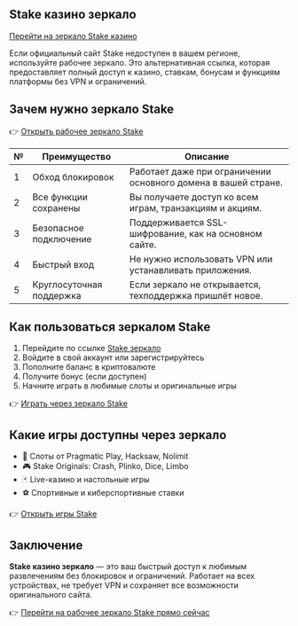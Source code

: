 ## Stake казино зеркало  
[Перейти на зеркало Stake казино](https://stake1037.com/?c=Weif50Mw)

Если официальный сайт Stake недоступен в вашем регионе, используйте рабочее зеркало. Это альтернативная ссылка, которая предоставляет полный доступ к казино, ставкам, бонусам и функциям платформы без VPN и ограничений.

## Зачем нужно зеркало Stake

👉 [Открыть рабочее зеркало Stake](https://stake1037.com/?c=Weif50Mw)

| №  | Преимущество               | Описание                                                                                           |
|----|----------------------------|----------------------------------------------------------------------------------------------------|
| 1  | Обход блокировок           | Работает даже при ограничении основного домена в вашей стране.                                    |
| 2  | Все функции сохранены      | Вы получаете доступ ко всем играм, транзакциям и акциям.                                           |
| 3  | Безопасное подключение     | Поддерживается SSL-шифрование, как на основном сайте.                                              |
| 4  | Быстрый вход               | Не нужно использовать VPN или устанавливать приложения.                                            |
| 5  | Круглосуточная поддержка   | Если зеркало не открывается, техподдержка пришлёт новое.                                           |

## Как пользоваться зеркалом Stake

1. Перейдите по ссылке [Stake зеркало](https://stake1037.com/?c=Weif50Mw)  
2. Войдите в свой аккаунт или зарегистрируйтесь  
3. Пополните баланс в криптовалюте  
4. Получите бонус (если доступен)  
5. Начните играть в любимые слоты и оригинальные игры

👉 [Играть через зеркало Stake](https://stake1037.com/?c=Weif50Mw)

## Какие игры доступны через зеркало

- 🎰 Слоты от Pragmatic Play, Hacksaw, Nolimit  
- 🎮 Stake Originals: Crash, Plinko, Dice, Limbo  
- 🃏 Live-казино и настольные игры  
- ⚽ Спортивные и киберспортивные ставки

👉 [Открыть игры Stake](https://stake1037.com/?c=Weif50Mw)

## Заключение

**Stake казино зеркало** — это ваш быстрый доступ к любимым развлечениям без блокировок и ограничений. Работает на всех устройствах, не требует VPN и сохраняет все возможности оригинального сайта.

👉 [Перейти на рабочее зеркало Stake прямо сейчас](https://stake1037.com/?c=Weif50Mw)
